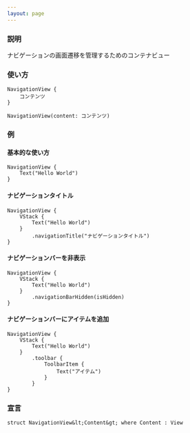 ```yaml
---
layout: page
---
```


### 説明

ナビゲーションの画面遷移を管理するためのコンテナビュー

### 使い方

    NavigationView {
        コンテンツ
    }

    NavigationView(content: コンテンツ)

### 例

#### 基本的な使い方

    NavigationView {            
        Text("Hello World")
    }

#### ナビゲーションタイトル

    NavigationView {
        VStack {
            Text("Hello World")
        }
            .navigationTitle("ナビゲーションタイトル")
    }

#### ナビゲーションバーを非表示

    NavigationView {
        VStack {
            Text("Hello World")
        }
            .navigationBarHidden(isHidden)
    }

#### ナビゲーションバーにアイテムを追加

    NavigationView {
        VStack {
            Text("Hello World")
        }
            .toolbar {
                ToolbarItem {
                    Text("アイテム")
                }
            }
    }

### 宣言

    struct NavigationView&lt;Content&gt; where Content : View
